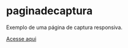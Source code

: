 # paginadecaptura
 Exemplo de uma página de captura responsiva.

[Acesse aqui](https://rodrigoalbues.github.io/paginadecaptura/)

